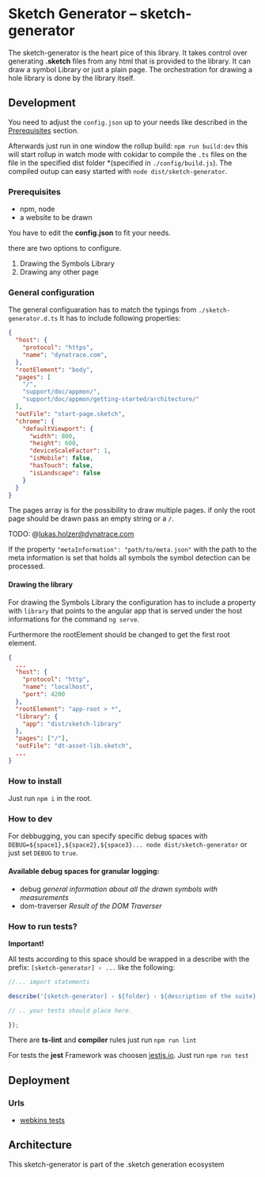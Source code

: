 # Sketch Generator – sketch-generator

The sketch-generator is the heart pice of this library. It takes control over generating **.sketch** files from any html that is provided to the library. It can draw a symbol Library or just a plain page. The orchestration for drawing a hole library is done by the library itself.

## Development

You need to adjust the `config.json` up to your needs like described in the [Prerequisites](#Prerequisites) section.

Afterwards just run in one window the rollup build: `npm run build:dev` this will start rollup in watch mode
with cokidar to compile the `.ts` files on the file in the specified dist folder *(specified in `./config/build.js`).
The compiled outup can easy started with `node dist/sketch-generator`.

### Prerequisites

* npm, node
* a website to be drawn

You have to edit the **config.json** to fit your needs.

there are two options to configure.

1. Drawing the Symbols Library
2. Drawing any other page

### General configuration

The general configuaration has to match the typings from `./sketch-generator.d.ts`
It has to include following properties:

```json
{
  "host": {
    "protocol": "https",
    "name": "dynatrace.com",
  },
  "rootElement": "body",
  "pages": [
    "/",
    "support/doc/appmon/",
    "support/doc/appmon/getting-started/architecture/"
  ],
  "outFile": "start-page.sketch",
  "chrome": {
    "defaultViewport": {
      "width": 800,
      "height": 600,
      "deviceScaleFactor": 1,
      "isMobile": false,
      "hasTouch": false,
      "isLandscape": false
    }
  }
}
```

The pages array is for the possibility to draw multiple pages. if only the root page should be drawn pass an empty string or a `/`.

TODO: @lukas.holzer@dynatrace.com

If the property `"metaInformation": "path/to/meta.json"` with the path to the meta information is set that holds all symbols the symbol detection can be processed.

#### Drawing the library

For drawing the Symbols Library the configuration has to include a property with `library` that points to the angular app that is served under the host informations for the command `ng serve`.

Furthermore the rootElement should be changed to get the first root element.

```json
{
  ...
  "host": {
    "protocol": "http",
    "name": "localhost",
    "port": 4200
  },
  "rootElement": "app-root > *",
  "library": {
    "app": "dist/sketch-library"
  },
  "pages": ["/"],
  "outFile": "dt-asset-lib.sketch",
  ...
}
```

### How to install

Just run `npm i` in the root.

### How to dev

For debbugging, you can specify specific debug spaces with `DEBUG=${space1},${space2},${space3}... node dist/sketch-generator`
or just set `DEBUG` to `true`.

#### Available debug spaces for granular logging:

* debug *general information about all the drawn symbols with measurements*
* dom-traverser *Result of the DOM Traverser*

### How to run tests?

**Important!**

All tests according to this space should be wrapped in a describe with the prefix: `[sketch-generator] › ...` like the following:

```typescript
//... import statements

describe('[sketch-generator] › ${folder} › ${description of the suite}', () => {

// .. your tests should place here.

});
```

There are **ts-lint** and **compiler** rules just run `npm run lint`

For tests the **jest** Framework was choosen [jestjs.io](https://jestjs.io/).
Just run `npm run test`

## Deployment

### Urls

* [webkins tests](https://webkins.lab.dynatrace.org/job/barista/job/sketch-generator/)

## Architecture

This sketch-generator is part of the .sketch generation ecosystem

